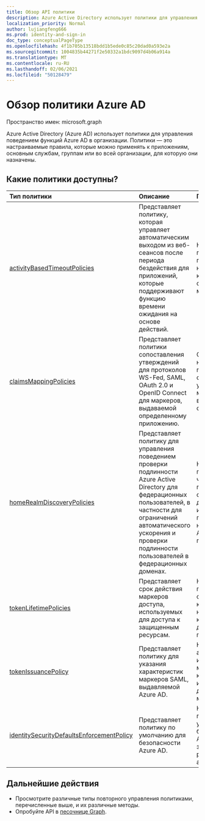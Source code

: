 ```yaml
---
title: Обзор API политики
description: Azure Active Directory использует политики для управления поведением функций Azure AD в организации.
localization_priority: Normal
author: lujiangfeng666
ms.prod: identity-and-sign-in
doc_type: conceptualPageType
ms.openlocfilehash: 4f1b705b13518bdd1b5ede0c85c20dad0a593e2a
ms.sourcegitcommit: 1004835b44271f2e50332a1bdc9097d4b06a914a
ms.translationtype: MT
ms.contentlocale: ru-RU
ms.lasthandoff: 02/06/2021
ms.locfileid: "50128479"
---
```

# <a name="azure-ad-policy-overview"></a>Обзор политики Azure AD

Пространство имен: microsoft.graph



Azure Active Directory (Azure AD) использует политики для управления поведением функций Azure AD в организации. Политики — это настраиваемые правила, которые можно применять к приложениям, основным службам, группам или во всей организации, для которую они назначены.

## <a name="what-policies-are-available"></a>Какие политики доступны?

| Тип политики       | Описание | Примеры |
|:-------------|:------------|:------------|
|[activityBasedTimeoutPolicies](activityBasedTimeoutPolicy.md)| Представляет политику, которая управляет автоматическим выходом из веб-сеансов после периода бездействия для приложений, которые поддерживают функцию времени ожидания на основе действий.| Настройте на портале Azure период неактивности, который составляет 15 минут. |
|[claimsMappingPolicies](claimsMappingPolicy.md)| Представляет политики сопоставления утверждений для протоколов WS-Fed, SAML, OAuth 2.0 и OpenID Connect для маркеров, выдаваемой определенному приложению. | Создайте и назначьте политику, чтобы опустить основные утверждения из маркеров, выданных для основного службы. |
|[homeRealmDiscoveryPolicies](homeRealmDiscoveryPolicy.md)| Представляет политику для управления поведением проверки подлинности Azure Active Directory для федерационных пользователей, в частности для ограничений автоматического ускорения и проверки подлинности пользователей в федерационных доменах.| Настройте всех пользователей так, чтобы они пропускали обнаружение домашней области и перенанастроялись непосредственно в ADFS для проверки подлинности. |
|[tokenLifetimePolicies](tokenlifetimepolicy.md)|Представляет срок действия маркеров доступа, используемых для доступа к защищенным ресурсам.| Настройте приложение с особой конфиденциальной настройкой с более коротким сроком действия маркера по умолчанию.|
|[tokenIssuancePolicy](tokenIssuancePolicy.md)|Представляет политику для указания характеристик маркеров SAML, выдавляемой Azure AD.| Настройте алгоритм подписи или версию маркера SAML, которая будет использоваться для выдачи маркера SAML.
|[identitySecurityDefaultsEnforcementPolicy](identitysecuritydefaultsenforcementpolicy.md)|Представляет политику по умолчанию для безопасности Azure AD.| Настройте политику по умолчанию для безопасности Azure AD, чтобы защититься от распространенных атак.

## <a name="next-steps"></a>Дальнейшие действия

* Просмотрите различные типы повторного управления политиками, перечисленные выше, и их различные методы.
* Опробуйте API в [песочнице Graph](https://developer.microsoft.com/graph/graph-explorer).

